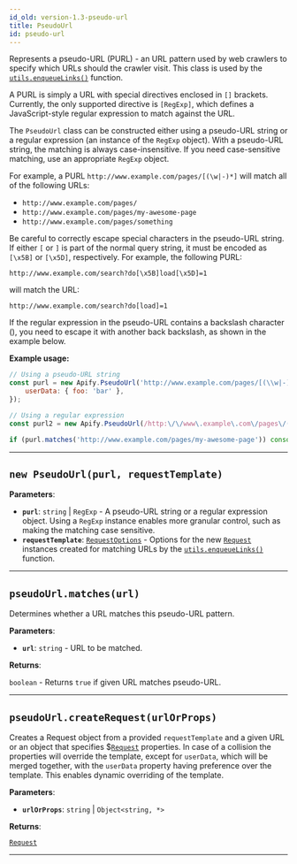 ```yaml
---
id_old: version-1.3-pseudo-url
title: PseudoUrl
id: pseudo-url
---
```


<a name="pseudourl"></a>

Represents a pseudo-URL (PURL) - an URL pattern used by web crawlers to specify which URLs should the crawler visit. This class is used by the
[`utils.enqueueLinks()`](../api/utils#enqueuelinks) function.

A PURL is simply a URL with special directives enclosed in `[]` brackets. Currently, the only supported directive is `[RegExp]`, which defines a
JavaScript-style regular expression to match against the URL.

The `PseudoUrl` class can be constructed either using a pseudo-URL string or a regular expression (an instance of the `RegExp` object). With a
pseudo-URL string, the matching is always case-insensitive. If you need case-sensitive matching, use an appropriate `RegExp` object.

For example, a PURL `http://www.example.com/pages/[(\w|-)*]` will match all of the following URLs:

-   `http://www.example.com/pages/`
-   `http://www.example.com/pages/my-awesome-page`
-   `http://www.example.com/pages/something`

Be careful to correctly escape special characters in the pseudo-URL string. If either `[` or `]` is part of the normal query string, it must be
encoded as `[\x5B]` or `[\x5D]`, respectively. For example, the following PURL:

```http
http://www.example.com/search?do[\x5B]load[\x5D]=1
```

will match the URL:

```http
http://www.example.com/search?do[load]=1
```

If the regular expression in the pseudo-URL contains a backslash character (\), you need to escape it with another back backslash, as shown in the
example below.

**Example usage:**

```javascript
// Using a pseudo-URL string
const purl = new Apify.PseudoUrl('http://www.example.com/pages/[(\\w|-)+]', {
    userData: { foo: 'bar' },
});

// Using a regular expression
const purl2 = new Apify.PseudoUrl(/http:\/\/www\.example\.com\/pages\/(\w|-)+/);

if (purl.matches('http://www.example.com/pages/my-awesome-page')) console.log('Match!');
```

---

<a name="pseudourl"></a>

## `new PseudoUrl(purl, requestTemplate)`

**Parameters**:

-   **`purl`**: `string` | `RegExp` - A pseudo-URL string or a regular expression object. Using a `RegExp` instance enables more granular control,
    such as making the matching case sensitive.
-   **`requestTemplate`**: [`RequestOptions`](../typedefs/request-options) - Options for the new [`Request`](../api/request) instances created for
    matching URLs by the [`utils.enqueueLinks()`](../api/utils#enqueuelinks) function.

---

<a name="matches"></a>

## `pseudoUrl.matches(url)`

Determines whether a URL matches this pseudo-URL pattern.

**Parameters**:

-   **`url`**: `string` - URL to be matched.

**Returns**:

`boolean` - Returns `true` if given URL matches pseudo-URL.

---

<a name="createrequest"></a>

## `pseudoUrl.createRequest(urlOrProps)`

Creates a Request object from a provided `requestTemplate` and a given URL or an object that specifies \$[`Request`](../api/request) properties. In
case of a collision the properties will override the template, except for `userData`, which will be merged together, with the `userData` property
having preference over the template. This enables dynamic overriding of the template.

**Parameters**:

-   **`urlOrProps`**: `string` | `Object<string, *>`

**Returns**:

[`Request`](../api/request)

---
